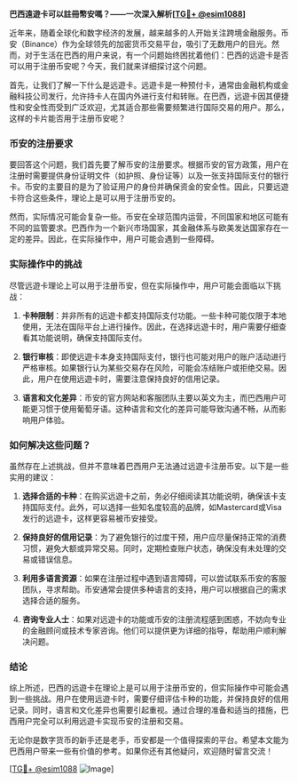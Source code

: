 **巴西遠遊卡可以註冊幣安嗎？——一次深入解析[[TG💪+ @esim1088](https://t.me/s/esim1088)]**

近年来，随着全球化和数字经济的发展，越来越多的人开始关注跨境金融服务。币安（Binance）作为全球领先的加密货币交易平台，吸引了无数用户的目光。然而，对于生活在巴西的用户来说，有一个问题始终困扰着他们：巴西的远遊卡是否可以用于注册币安呢？今天，我们就来详细探讨这个问题。

首先，让我们了解一下什么是远遊卡。远遊卡是一种预付卡，通常由金融机构或金融科技公司发行，允许持卡人在国内外进行支付和转账。在巴西，远遊卡因其便捷性和安全性而受到广泛欢迎，尤其适合那些需要频繁进行国际交易的用户。那么，这样的卡片能否用于注册币安呢？

### 币安的注册要求

要回答这个问题，我们首先要了解币安的注册要求。根据币安的官方政策，用户在注册时需要提供身份证明文件（如护照、身份证等）以及一张支持国际支付的银行卡。币安的主要目的是为了验证用户的身份并确保资金的安全性。因此，只要远遊卡符合这些条件，理论上是可以用于注册币安的。

然而，实际情况可能会复杂一些。币安在全球范围内运营，不同国家和地区可能有不同的监管要求。巴西作为一个新兴市场国家，其金融体系与欧美发达国家存在一定的差异。因此，在实际操作中，用户可能会遇到一些障碍。

### 实际操作中的挑战

尽管远遊卡理论上可以用于注册币安，但在实际操作中，用户可能会面临以下挑战：

1. **卡种限制**：并非所有的远遊卡都支持国际支付功能。一些卡种可能仅限于本地使用，无法在国际平台上进行操作。因此，在选择远遊卡时，用户需要仔细查看其功能说明，确保支持国际支付。

2. **银行审核**：即使远遊卡本身支持国际支付，银行也可能对用户的账户活动进行严格审核。如果银行认为某些交易存在风险，可能会冻结账户或拒绝交易。因此，用户在使用远遊卡时，需要注意保持良好的信用记录。

3. **语言和文化差异**：币安的官方网站和客服团队主要以英文为主，而巴西用户可能更习惯于使用葡萄牙语。这种语言和文化的差异可能导致沟通不畅，从而影响用户体验。

### 如何解决这些问题？

虽然存在上述挑战，但并不意味着巴西用户无法通过远遊卡注册币安。以下是一些实用的建议：

1. **选择合适的卡种**：在购买远遊卡之前，务必仔细阅读其功能说明，确保该卡支持国际支付。此外，可以选择一些知名度较高的品牌，如Mastercard或Visa发行的远遊卡，这样更容易被币安接受。

2. **保持良好的信用记录**：为了避免银行的过度干预，用户应尽量保持正常的消费习惯，避免大额或异常交易。同时，定期检查账户状态，确保没有未处理的交易或错误信息。

3. **利用多语言资源**：如果在注册过程中遇到语言障碍，可以尝试联系币安的客服团队，寻求帮助。币安通常会提供多种语言的支持，用户可以根据自己的需求选择合适的服务。

4. **咨询专业人士**：如果对远遊卡的功能或币安的注册流程感到困惑，不妨向专业的金融顾问或技术专家咨询。他们可以提供更为详细的指导，帮助用户顺利解决问题。

### 结论

综上所述，巴西的远遊卡在理论上是可以用于注册币安的，但实际操作中可能会遇到一些挑战。用户在使用远遊卡时，需要仔细评估卡种的功能，并保持良好的信用记录。同时，语言和文化差异也需要引起重视。通过合理的准备和适当的措施，巴西用户完全可以利用远遊卡实现币安的注册和交易。

无论你是数字货币的新手还是老手，币安都是一个值得探索的平台。希望本文能为巴西用户带来一些有价值的参考。如果你还有其他疑问，欢迎随时留言交流！

[[TG💪+ @esim1088](https://t.me/s/esim1088) ![Image](https://i.postimg.cc/4NQfJmqS/Snipaste-2025-05-13-00-14-12.png)]